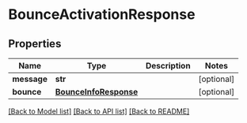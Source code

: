 # BounceActivationResponse

## Properties
Name | Type | Description | Notes
------------ | ------------- | ------------- | -------------
**message** | **str** |  | [optional] 
**bounce** | [**BounceInfoResponse**](BounceInfoResponse.md) |  | [optional] 

[[Back to Model list]](../README.md#documentation-for-models) [[Back to API list]](../README.md#documentation-for-api-endpoints) [[Back to README]](../README.md)


